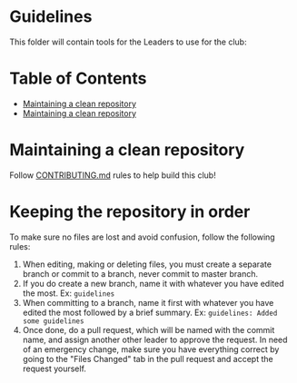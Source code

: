 # Guidelines

This folder will contain tools for the Leaders to use for the club:

# Table of Contents

- [Maintaining a clean repository](CONTRIBUTING.md)
- [Maintaining a clean repository](#keeping-the-repository-in-order)

# Maintaining a clean repository

Follow [CONTRIBUTING.md](CONTRIBUTING.md) rules to help build this club!

# Keeping the repository in order

To make sure no files are lost and avoid confusion, follow the following rules:

1. When editing, making or deleting files, you must create a separate
branch or commit to a branch, never commit to master branch.
2. If you do create a new branch, name it with whatever you have edited the
most. Ex: ``` guidelines ```
3. When committing to a branch, name it first with whatever you have edited the
most followed by a brief summary. Ex: ``` guidelines: Added some guidelines ```
4. Once done, do a pull request, which will be named with the commit name,
and assign another other leader to approve the request. In need of an emergency
change, make sure you have everything correct by going to the "Files Changed"
tab in the pull request and accept the request yourself.
